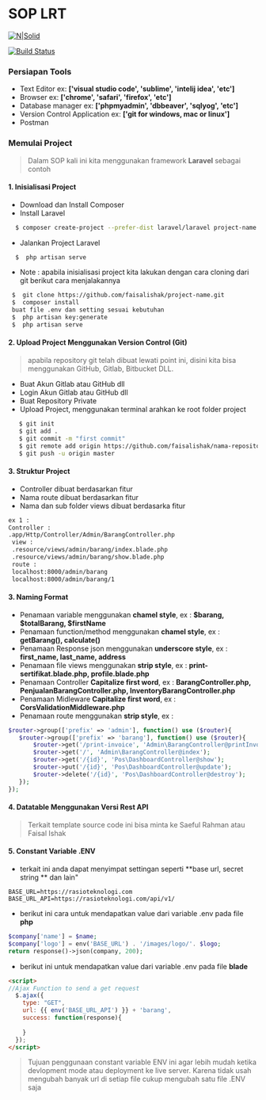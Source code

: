 # SOP LRT

[![N|Solid](http://rasioteknologi.com/assets/img/logo/logo-lrt.png)](http://rasioteknologi.com)

[![Build Status](https://travis-ci.org/joemccann/dillinger.svg?branch=master)](http://rasioteknologi.com)


### Persiapan Tools
  - Text Editor ex: **['visual studio code', 'sublime', 'intelij idea', 'etc']**
  - Browser ex: **['chrome', 'safari', 'firefox', 'etc']**
  - Database manager ex: **['phpmyadmin', 'dbbeaver', 'sqlyog', 'etc']**
  - Version Control Application ex: **['git for windows, mac  or linux']**
  - Postman

### Memulai Project
> Dalam SOP kali ini kita menggunakan framework **Laravel** sebagai contoh
#### 1. Inisialisasi Project 
  - Download dan Install Composer 
  - Install Laravel 
```sh 
  $ composer create-project --prefer-dist laravel/laravel project-name
```
  - Jalankan Project Laravel
```sh 
  $  php artisan serve
```
 - Note : apabila inisialisasi project kita lakukan dengan cara cloning dari git berikut cara menjalakannya
 ```sh 
  $  git clone https://github.com/faisalishak/project-name.git
  $  composer install
  buat file .env dan setting sesuai kebutuhan 
  $  php artisan key:generate
  $  php artisan serve
```

#### 2. Upload Project Menggunakan Version Control (Git)
> apabila repository git telah dibuat lewati point ini, disini kita bisa menggunakan GitHub, Gitlab, Bitbucket DLL.

  - Buat Akun Gitlab atau GitHub dll
  - Login Akun Gitlab atau GitHub dll
  - Buat Repository Private
  - Upload Project, menggunakan terminal arahkan ke root folder project
```sh 
   $ git init 
   $ git add . 
   $ git commit -m "first commit" 
   $ git remote add origin https://github.com/faisalishak/nama-repository.git 
   $ git push -u origin master
```

#### 3. Struktur Project
- Controller dibuat berdasarkan fitur 
- Nama route dibuat berdasarkan fitur
- Nama dan sub folder views dibuat berdasarka fitur
```sh 
ex 1 : 
Controller :
.app/Http/Controller/Admin/BarangController.php
 view :
 .resource/views/admin/barang/index.blade.php
 .resource/views/admin/barang/show.blade.php
 route :
 localhost:8000/admin/barang
 localhost:8000/admin/barang/1
```


#### 3. Naming Format
- Penamaan variable menggunakan **chamel style**, ex : **$barang, $totalBarang, $firstName** 
- Penamaan function/method menggunakan **chamel style**, ex : **getBarang(), calculate()**
- Penamaan Response json menggunakan **underscore style**, ex : **first_name, last_name, address** 
- Penamaan file views menggunakan **strip style**, ex : **print-sertifikat.blade.php, profile.blade.php**
- Penamaan Controller **Capitalize first word**, ex : **BarangController.php, PenjualanBarangController.php, InventoryBarangController.php**
- Penamaan Midleware **Capitalize first word**, ex : **CorsValidationMiddleware.php**
- Penamaan route menggunakan **strip style**, ex :
 ```php
 $router->group(['prefix' => 'admin'], function() use ($router){
    $router->group(['prefix' => 'barang'], function() use ($router){
        $router->get('/print-invoice', 'Admin\BarangController@printInvoice');
        $router->get('/', 'Admin\BarangController@index');
        $router->get('/{id}', 'Pos\DashboardController@show');
        $router->put('/{id}', 'Pos\DashboardController@update');
        $router->delete('/{id}', 'Pos\DashboardController@destroy');
    });
});
```

#### 4. Datatable Menggunakan Versi Rest API
> Terkait template source code ini bisa minta ke Saeful Rahman atau Faisal Ishak

#### 5. Constant Variable .ENV
- terkait ini anda dapat menyimpat settingan seperti  **base url, secret string ** dan lain"
```
BASE_URL=https://rasioteknologi.com
BASE_URL_API=https://rasioteknologi.com/api/v1/
```
- berikut ini cara untuk mendapatkan value dari variable .env pada file **php**
```php
$company['name'] = $name;
$company['logo'] = env('BASE_URL') . '/images/logo/'. $logo;
return response()->json(company, 200);
```

- berikut ini untuk mendapatkan value dari variable .env pada file **blade**
```html
<script>
//Ajax Function to send a get request
  $.ajax({
    type: "GET",
    url: {{ env('BASE_URL_API') }} + 'barang',
    success: function(response){
        
    }
  });
</script>
```
> Tujuan penggunaan constant variable ENV ini agar lebih mudah ketika devlopment mode atau deployment ke live server.
> Karena tidak usah mengubah banyak url di setiap file cukup mengubah satu file .ENV saja









